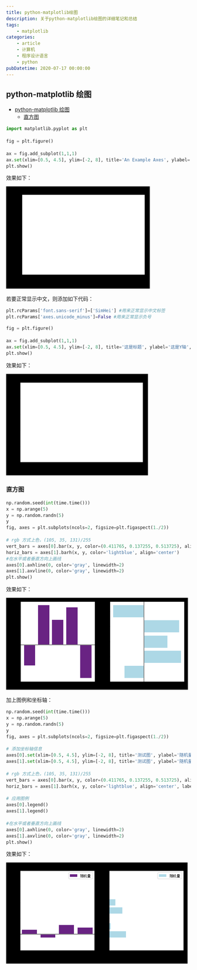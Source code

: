 ```yaml
---
title: python-matplotlib绘图
description: 关于python-matplotlib绘图的详细笔记和总结
tags:
    - matplotlib
categories:
    - article
    - 计算机
    - 程序设计语言
    - python
pubDatetime: 2020-07-17 00:00:00
---
```


## python-matplotlib 绘图

-   [python-matplotlib 绘图](#python-matplotlib-绘图)
    -   [直方图](#直方图)

```python
import matplotlib.pyplot as plt

fig = plt.figure()

ax = fig.add_subplot(1,1,1)
ax.set(xlim=[0.5, 4.5], ylim=[-2, 8], title='An Example Axes', ylabel='Y-Axis', xlabel='X-Axis')
plt.show()
```

效果如下：

![picture 20](../../../../../assets/images/3e4d360ece4700a8ddfb9ebcd608058ca250166636995b9c13650462980aff6f.png)

若要正常显示中文，则添加如下代码：

```python
plt.rcParams['font.sans-serif']=['SimHei'] #用来正常显示中文标签
plt.rcParams['axes.unicode_minus']=False #用来正常显示负号
```

```python
fig = plt.figure()

ax = fig.add_subplot(1,1,1)
ax.set(xlim=[0.5, 4.5], ylim=[-2, 8], title='这是标题', ylabel='这是Y轴', xlabel='这是X轴')
plt.show()
```

效果如下：

![picture 21](../../../../../assets/images/0cee40a047a1274c79ef175291888b2f489add944880aa852d7e7e1a1421cf05.png)

### 直方图

```python
np.random.seed(int(time.time()))
x = np.arange(5)
y = np.random.randn(5)
y
fig, axes = plt.subplots(ncols=2, figsize=plt.figaspect(1./2))

# rgb 方式上色，(105, 35, 131)/255
vert_bars = axes[0].bar(x, y, color=(0.411765, 0.137255, 0.513725), align='center')
horiz_bars = axes[1].barh(x, y, color='lightblue', align='center')
#在水平或者垂直方向上画线
axes[0].axhline(0, color='gray', linewidth=2)
axes[1].axvline(0, color='gray', linewidth=2)
plt.show()
```

效果如下：

![picture 22](../../../../../assets/images/fbc8a69603c66302ff8275d07b048e6d61c2ecd88d95ec1d47b1d56b3a39258a.png)

加上图例和坐标轴：

```python
np.random.seed(int(time.time()))
x = np.arange(5)
y = np.random.randn(5)
y
fig, axes = plt.subplots(ncols=2, figsize=plt.figaspect(1./2))

# 添加坐标轴信息
axes[0].set(xlim=[0.5, 4.5], ylim=[-2, 8], title='测试图', ylabel='随机量', xlabel='时间')
axes[1].set(xlim=[0.5, 4.5], ylim=[-2, 8], title='测试图', ylabel='随机量', xlabel='时间')

# rgb 方式上色，(105, 35, 131)/255
vert_bars = axes[0].bar(x, y, color=(0.411765, 0.137255, 0.513725), align='center', label='随机量')
horiz_bars = axes[1].barh(x, y, color='lightblue', align='center', label='随机量')

# 应用图例
axes[0].legend()
axes[1].legend()

#在水平或者垂直方向上画线
axes[0].axhline(0, color='gray', linewidth=2)
axes[1].axvline(0, color='gray', linewidth=2)
plt.show()
```

效果如下：

![picture 23](../../../../../assets/images/5c396afe104712e3846bfa939c1d318e4766b3a1791f47487f8674423209906a.png)

